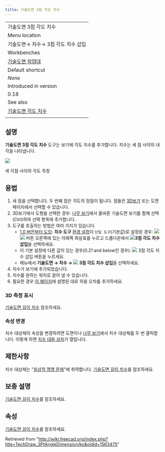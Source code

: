 ```yaml
---
title: 기술도면 3점 각도 치수
---
```

|  |
| --- |
| 기술도면 3점 각도 치수 |
| Menu location |
| 기술도면→ 치수→ 3점 각도 치수 삽입 |
| Workbenches |
| [기술도면 작업대](/TechDraw_Workbench/ko "TechDraw Workbench/ko") |
| Default shortcut |
| *None* |
| Introduced in version |
| 0.18 |
| See also |
| [기술도면 각도 치수](/TechDraw_AngleDimension/ko "TechDraw AngleDimension/ko") |
|  |

## 설명

**기술도면 3점 각도 치수** 도구는 보기에 각도 치수를 추가합니다. 치수는 세 점 사이의 내각을 나타냅니다.

![](/images/TechDraw_Dimension_Angle3Pt_example.png)

세 지점 사이의 각도 측정

## 용법

1. 세 점을 선택합니다. 두 번째 점은 각도의 정점이 됩니다. 점들은 [3D보기](/3D_view/ko "3D view/ko") 또는 도면 페이지에서 선택할 수 있습니다.
2. 3D보기에서 도형을 선택한 경우: [나무 보기](/Tree_view/ko "Tree view/ko")에서 올바른 기술도면 보기를 함께 선택(Ctrl)하여 선택 항목에 추가합니다.
3. 도구를 호출하는 방법은 여러 가지가 있습니다.
   * [1.0 버전부터 도입](/Release_notes_1.0 "Release notes 1.0"): **치수 도구** [환경 설정](/TechDraw_Preferences/ko#치수 "TechDraw Preferences/ko")이 `단일 도구`(기본값)로 설정된 경우: ![](/images/TechDraw_Dimension.svg)![](/images/Toolbar_flyout_arrow.svg) 버튼 오른쪽에 있는 아래쪽 화살표를 누르고 드롭다운에서 **![](/images/TechDraw_3PtAngleDimension.svg)3점 각도 치수 삽입**을 선택하세요.
   * 이 기본 설정에 다른 값이 있는 경우(0.21 and below인 경우): ![](/images/TechDraw_3PtAngleDimension.svg) 3점 각도 치수 삽입 버튼을 누르세요.
   * 메뉴에서 **기술도면 → 치수 → ![](/images/TechDraw_3PtAngleDimension.svg) 3점 각도 치수 삽입**을 선택하세요.
4. 치수가 보기에 추가되었습니다.
5. 치수를 원하는 위치로 끌어 낼 수 있습니다.
6. 필요한 경우 [이 페이지](/TechDraw_Geometric_dimensioning_and_tolerancing/ko#공차(Tolerances) "TechDraw Geometric dimensioning and tolerancing/ko")에 설명된 대로 허용 오차를 추가하세요.

### 3D 측정 표시

[기술도면 길이 치수](/TechDraw_LengthDimension/ko#3D_측정_표시 "TechDraw LengthDimension/ko") 참조하세요.

### 속성 변경

치수 대상체의 속성을 변경하려면 도면이나 [나무 보기](/Tree_view/ko "Tree view/ko")에서 치수 대상체를 두 번 클릭합니다. 이렇게 하면 [치수 대화 상자](/TechDraw_LengthDimension/ko#치수_대화_상자 "TechDraw LengthDimension/ko")가 열립니다.

## 제한사항

치수 대상체는 "[위상적 명명 문제](/Topological_naming_problem/ko "Topological naming problem/ko")"에 취약합니다. [기술도면 길이 치수](/TechDraw_LengthDimension/ko "TechDraw LengthDimension/ko")를 참조하세요.

## 보충 설명

[기술도면 길이 치수](/TechDraw_LengthDimension/ko#보충_설명 "TechDraw LengthDimension/ko")를 참조하세요.

## 속성

[기술도면 길이 치수](/TechDraw_LengthDimension/ko#속성 "TechDraw LengthDimension/ko")를 참조하세요.

Retrieved from "<http://wiki.freecad.org/index.php?title=TechDraw_3PtAngleDimension/ko&oldid=1563475>"